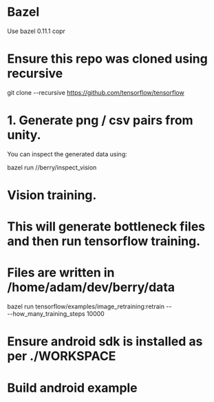 # Bazel

Use bazel 0.11.1 copr

# Ensure this repo was cloned using recursive

git clone --recursive https://github.com/tensorflow/tensorflow

# 1. Generate png / csv pairs from unity.

You can inspect the generated data using:

bazel run //berry/inspect_vision

# Vision training.
# This will generate bottleneck files and then run tensorflow training.
# Files are written in /home/adam/dev/berry/data

bazel run tensorflow/examples/image_retraining:retrain -- \
 --how_many_training_steps 10000

# Ensure android sdk is installed as per ./WORKSPACE

# Build android example

